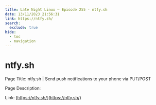 ```yaml
---
title: Late Night Linux – Episode 255 - ntfy.sh
date: 13/11/2023 21:56:31
link: https://ntfy.sh/
search:
  exclude: true
hide:
  - toc
  - navigation
---
```


# ntfy.sh

Page Title: ntfy.sh | Send push notifications to your phone via PUT/POST

Page Description:  

Link: [https://ntfy.sh/](https://ntfy.sh/)